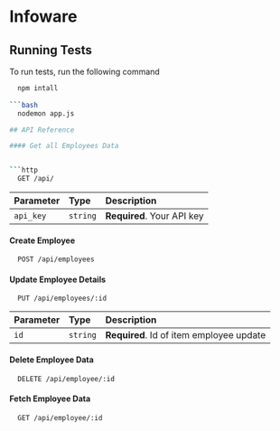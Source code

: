 # Infoware

## Running Tests

To run tests, run the following command

```bash
  npm intall
  
```bash
  nodemon app.js

## API Reference

#### Get all Employees Data 


```http
  GET /api/
```

| Parameter | Type     | Description                |
| :-------- | :------- | :------------------------- |
| `api_key` | `string` | **Required**. Your API key |

#### Create Employee 

```http
  POST /api/employees
```

#### Update Employee Details 

```http
  PUT /api/employees/:id
```

| Parameter | Type     | Description                       |
| :-------- | :------- | :-------------------------------- |
| `id`      | `string` | **Required**. Id of item employee update  


#### Delete Employee Data

```http
  DELETE /api/employee/:id
```

#### Fetch Employee Data

```http
  GET /api/employee/:id
```

